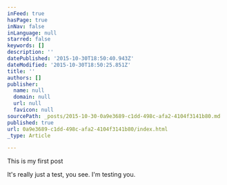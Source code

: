 ```yaml
---
inFeed: true
hasPage: true
inNav: false
inLanguage: null
starred: false
keywords: []
description: ''
datePublished: '2015-10-30T18:50:40.943Z'
dateModified: '2015-10-30T18:50:25.851Z'
title: ''
authors: []
publisher:
  name: null
  domain: null
  url: null
  favicon: null
sourcePath: _posts/2015-10-30-0a9e3689-c1dd-498c-afa2-4104f3141b80.md
published: true
url: 0a9e3689-c1dd-498c-afa2-4104f3141b80/index.html
_type: Article

---
```

This is my first post

It's really just a test, you see.  I'm testing you.
